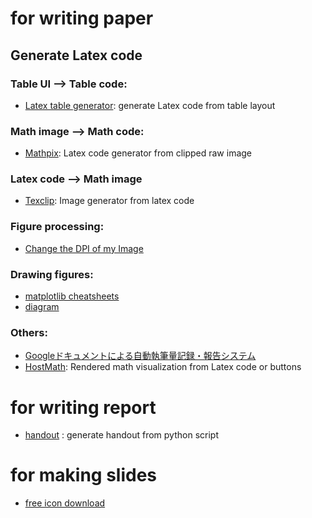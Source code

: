 
# for writing paper

## Generate Latex code
### Table UI --> Table code:  
- [Latex table generator](http://www.tablesgenerator.com/): generate Latex code from table layout

### Math image --> Math code:  
- [Mathpix](https://mathpix.com/): Latex code generator from clipped raw image 

### Latex code --> Math image  
- [Texclip](https://texclip.marutank.net/): Image generator from latex code

### Figure processing:  
- [Change the DPI of my Image](https://convert.town/image-dpi)

### Drawing figures:
- [matplotlib cheatsheets](https://github.com/matplotlib/cheatsheets)  
- [diagram](https://webdemo.myscript.com/views/diagram/)

### Others:  
- [Googleドキュメントによる自動執筆量記録・報告システム](https://kunisatolab.github.io/main/how-to-google-doc.html)  
- [HostMath](http://www.hostmath.com/): Rendered math visualization from Latex code or buttons


# for writing report
- [handout](https://github.com/danijar/handout) : generate handout from python script  

# for making slides
- [free icon download](https://icooon-mono.com/)  

